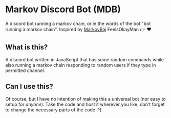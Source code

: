 # Markov Discord Bot (MDB)
A discord bot running a markov chain, or in the words of the bot "bot running a markov chain". Inspired by [MarkovBaj](https://github.com/marczeugs/MarkovBaj) FeelsOkayMan 👉 ❤️

## What is this?
A discord bot written in JavaScript that has some random commands while also running a markov chain responding to random users if they type in permitted channel.

## Can I use this?
Of course, but I have no intention of making this a universal bot (nor easy to setup for *anyone*). Take the code and host it wherever you like, don't forget to change the necessary parts of the code :^)